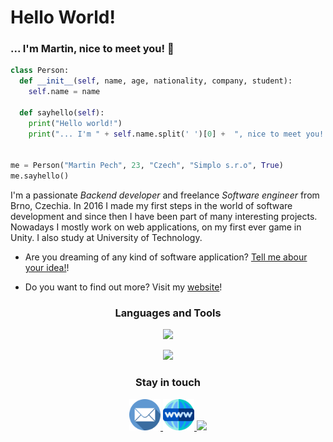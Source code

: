 # Hello World!

### ... I'm Martin, nice to meet you! 👀


```python
class Person:
  def __init__(self, name, age, nationality, company, student):
    self.name = name

  def sayhello(self):
    print("Hello world!")
    print("... I'm " + self.name.split(' ')[0] +  ", nice to meet you! 👀")


me = Person("Martin Pech", 23, "Czech", "Simplo s.r.o", True)
me.sayhello()
```
I'm a passionate _Backend developer_ and freelance _Software engineer_ from Brno, Czechia. In 2016 I made my first steps in the world of software development and since then I have been part of many interesting projects. Nowadays I mostly work on web applications, on my first ever game in Unity. I also study at University of Technology.

- Are you dreaming of any kind of software application? [Tell me abour your idea!](https://mpech.net/projectStarter)! 

- Do you want to find out more? Visit my [website](https://mpech.net/developer)!

<h3 align="center">Languages and Tools</h3>

<p align="center">
  <a href="https//mpech.net">
    <img src="https://skillicons.dev/icons?i=laravel,php,mysql,docker,sentry,bash,regex,vim,unity,blender,html,css,bootstrap,js,electron" />
  </a>
</p>

<p align="center">
  <a href="https//mpech.net">
    <img src="https://skillicons.dev/icons?i=py,cpp,cs,lua,java,powershell,visualstudio,git,github,figma,materialui,latex,mongodb" />
  </a>
</p>

<h3 align="center">Stay in touch</h3>

<p align="center">
  <a href="https://www.linkedin.com/in/pechmar/" target="_blank">
    <img src="https://github.com/martafonekVOLE/images/blob/main/email.png?raw=true" height="50px" />
    <img src="https://github.com/martafonekVOLE/images/blob/main/world-wide-web.png?raw=true", height="50px">
    <img src="https://skillicons.dev/icons?i=linkedin" />
  </a>
</p>


<!---
martafonekVOLE/martafonekVOLE is a ✨ special ✨ repository because its `README.md` (this file) appears on your GitHub profile.
You can click the Preview link to take a look at your changes.
--->
